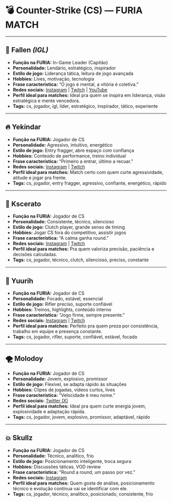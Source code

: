 # 💣 Counter-Strike (CS) — FURIA MATCH

---

## 🧠 Fallen *(IGL)*
- **Função na FURIA:** In-Game Leader (Capitão)  
- **Personalidade:** Lendário, estratégico, inspirador  
- **Estilo de jogo:** Liderança tática, leitura de jogo avançada  
- **Hobbies:** Lives, motivação, tecnologia  
- **Frase característica:** “O jogo é mental, a vitória é coletiva.”  
- **Redes sociais:** [Instagram](https://www.instagram.com/fallen/) | [Twitch](https://www.twitch.tv/gafallen?lang=pt-br) | [YouTube](https://www.youtube.com/@fallenINSIDER/videos)
- **Perfil ideal para matches:** Ideal pra quem se inspira em liderança, visão estratégica e mente vencedora.
- **Tags:** cs, jogador, igl, líder, estratégico, inspirador, tático, experiente

---

## 🔥 Yekindar
- **Função na FURIA:** Jogador de CS  
- **Personalidade:** Agressivo, intuitivo, energético  
- **Estilo de jogo:** Entry fragger, abre espaço com confiança  
- **Hobbies:** Conteúdo de performance, treino individual  
- **Frase característica:** “Primeiro a entrar, último a recuar.”  
- **Redes sociais:** [Instagram](https://www.instagram.com/yek1ndar/) | [Twitch](https://www.twitch.tv/yekindar)
- **Perfil ideal para matches:** Match certo com quem curte agressividade, atitude e jogar pra frente.
- **Tags:** cs, jogador, entry fragger, agressivo, confiante, energético, rápido
---

## 🧬 Kscerato
- **Função na FURIA:** Jogador de CS  
- **Personalidade:** Consistente, técnico, silencioso  
- **Estilo de jogo:** Clutch player, grande senso de timing  
- **Hobbies:** Jogar CS fora do competitivo, assistir jogos  
- **Frase característica:** “A calma ganha round.”  
- **Redes sociais:** [Instagram](https://www.instagram.com/kscerato/) | [Twitch](https://www.twitch.tv/kscerato)
- **Perfil ideal para matches:** Pra quem valoriza precisão, paciência e decisões calculadas.
- **Tags:** cs, jogador, técnico, clutch, silencioso, preciso, constante

---

## 🎯 Yuurih
- **Função na FURIA:** Jogador de CS  
- **Personalidade:** Focado, estável, essencial  
- **Estilo de jogo:** Rifler preciso, suporte confiável  
- **Hobbies:** Treinos, highlights, conteúdo interno  
- **Frase característica:** “Jogo firme, sempre presente.”  
- **Redes sociais:** [Instagram](https://www.instagram.com/yuurihfps/) | [Twitch](https://www.twitch.tv/yuurih)
- **Perfil ideal para matches:** Perfeito pra quem preza por consistência, trabalho em equipe e presença constante.
- **Tags:** cs, jogador, rifler, suporte, confiável, estável, focado

---

## 🌪️ Molodoy
- **Função na FURIA:** Jogador de CS  
- **Personalidade:** Jovem, explosivo, promissor  
- **Estilo de jogo:** Flexível, se adapta rápido às situações  
- **Hobbies:** Clipes de jogadas, vídeos curtos, lives  
- **Frase característica:** “Velocidade é meu nome.”  
- **Redes sociais:** [Twitter (X)](https://x.com/tvoy_molodoy)
- **Perfil ideal para matches:** Ideal pra quem curte energia jovem, explosividade e adaptação rápida.
- **Tags:** cs, jogador, jovem, explosivo, promissor, adaptável, rápido
---

## 💥 Skullz
- **Função na FURIA:** Jogador de CS  
- **Personalidade:** Técnico, analítico, frio  
- **Estilo de jogo:** Posicionamento inteligente, troca segura  
- **Hobbies:** Discussões táticas, VOD review  
- **Frase característica:** “Round a round, um passo por vez.”  
- **Redes sociais:** [Instagram](https://www.instagram.com/skullzcs/)
- **Perfil ideal para matches:** Quem gosta de análise, posicionamento técnico e evolução contínua vai se identificar com ele.
- **Tags:** cs, jogador, técnico, analítico, posicionado, consistente, frio
